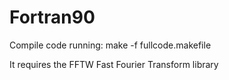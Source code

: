 # Fortran90
Compile code running:
make -f fullcode.makefile

It requires the FFTW Fast Fourier Transform library
